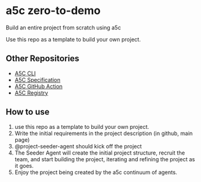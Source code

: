 # a5c zero-to-demo

Build an entire project from scratch using a5c

Use this repo as a template to build your own project.

## Other Repositories

- [A5C CLI](https://github.com/a5c-ai/cli)
- [A5C Specification](https://github.com/a5c-ai/spec)
- [A5C GitHub Action](https://github.com/a5c-ai/action)
- [A5C Registry](https://github.com/a5c-ai/registry)

## How to use

1. use this repo as a template to build your own project.
2. Write the initial requirements in the project description (in github, main page)
3. @project-seeder-agent should kick off the project
4. The Seeder Agent will create the initial project structure, recruit the team, and start building the project, iterating and refining the project as it goes.
5. Enjoy the project being created by the a5c continuum of agents.

